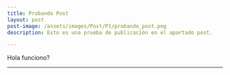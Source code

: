 ```yaml
---
title: Probando Post
layout: post
post-image: /assets/images/Post/P1/probando_post.png
description: Esto es una prueba de publicación en el apartado post.

---
```


Hola funciono?

---
